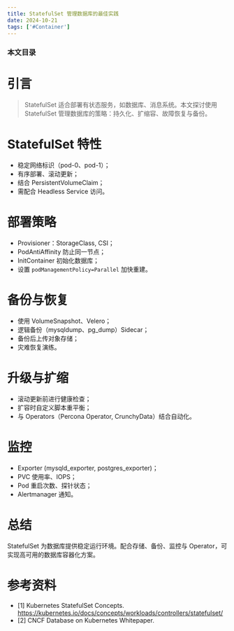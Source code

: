 ```yaml
---
title: StatefulSet 管理数据库的最佳实践
date: 2024-10-21
tags: ['#Container']
---
```


### 本文目录
<!-- toc -->

# 引言
> StatefulSet 适合部署有状态服务，如数据库、消息系统。本文探讨使用 StatefulSet 管理数据库的策略：持久化、扩缩容、故障恢复与备份。

# StatefulSet 特性
- 稳定网络标识（pod-0、pod-1）；
- 有序部署、滚动更新；
- 结合 PersistentVolumeClaim；
- 需配合 Headless Service 访问。

# 部署策略
- Provisioner：StorageClass, CSI；
- PodAntiAffinity 防止同一节点；
- InitContainer 初始化数据库；
- 设置 `podManagementPolicy=Parallel` 加快重建。

# 备份与恢复
- 使用 VolumeSnapshot、Velero；
- 逻辑备份（mysqldump、pg_dump）Sidecar；
- 备份后上传对象存储；
- 灾难恢复演练。

# 升级与扩缩
- 滚动更新前进行健康检查；
- 扩容时自定义脚本重平衡；
- 与 Operators（Percona Operator, CrunchyData）结合自动化。

# 监控
- Exporter (mysqld_exporter, postgres_exporter)；
- PVC 使用率、IOPS；
- Pod 重启次数、探针状态；
- Alertmanager 通知。

# 总结
StatefulSet 为数据库提供稳定运行环境。配合存储、备份、监控与 Operator，可实现高可用的数据库容器化方案。

# 参考资料
- [1] Kubernetes StatefulSet Concepts. https://kubernetes.io/docs/concepts/workloads/controllers/statefulset/
- [2] CNCF Database on Kubernetes Whitepaper.
